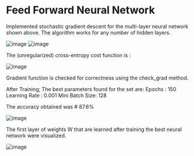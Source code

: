 # Feed Forward Neural Network

Implemented stochastic gradient descent for the multi-layer neural network shown above. The algorithm works for any number of hidden layers.

![image](https://user-images.githubusercontent.com/64325043/226217208-9b87a170-3440-4d0d-a324-5fd6eeb2d65e.png)
![image](https://user-images.githubusercontent.com/64325043/226217192-ada3b6ee-6cae-406d-8cd7-9666b81063a9.png)

The (unregularized) cross-entropy cost function is :

![image](https://user-images.githubusercontent.com/64325043/226217270-8c7c27cf-5f45-4eea-ae86-a50cfe5fcae1.png)




Gradient function is checked for correctness using the check_grad method.

After Training;
The best parameters found for the set are:
Epochs : 150
Learning Rate : 0.001
Mini Batch Size: 128

The accuracy obtained was # 87.6%

![image](https://user-images.githubusercontent.com/64325043/226217358-9c9f6a00-f18b-4ab3-9be9-59422c1d3d8a.png)


The first layer of weights W that are learned after training the best neural network were visualized. 

![image](https://user-images.githubusercontent.com/64325043/226217411-92dcc796-1ee6-4d73-81c2-dd01b67d5551.png)


